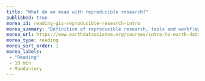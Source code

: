 ```yaml
---
title: "What do we mean with reproducible research?"
published: true
morea_id: reading-gis-reproducible-research-intro
morea_summary: "Definition of reproducible research, tools and workflows"
morea_url: https://www.earthdatascience.org/courses/intro-to-earth-data-science/open-reproducible-science/get-started-open-reproducible-science/
morea_type: reading
morea_sort_order: 1
morea_labels:
 - "Reading"
 - 10 min
 - Mandantory
---
```


